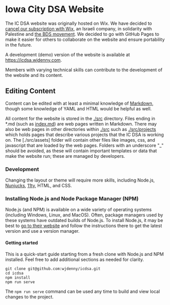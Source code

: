 # Iowa City DSA Website

The IC DSA website was originally hosted on Wix. We have decided to [cancel our subscription with Wix](https://boycottwix.org/), an Israeli company, in solidarity with Palestine and [the BDS movement](https://bdsmovement.net/). We decided to go with GitHub Pages to make it easier for others to collaborate on the website and ensure portability in the future.

A development (demo) version of the website is available at <https://icdsa.wjdenny.com>.

Members with varying technical skills can contribute to the development of the website and its content. 

## Editing Content
Content can be edited with at least a minimal knowledge of [Markdown](https://www.markdownguide.org/basic-syntax/), though some knowledge of YAML and HTML would be helpful as well.

All content for the website is stored in the [./src](./src) directory. Files ending in *.md (such as [index.md](index.md)) are web pages written in Markdown. There may also be web pages in other directories within [./src](./src) such as [./src/projects](./src/projects) which holds pages that describe various projects that the IC DSA is working on. The [./src/assets] folder will contain other files like images, css, and javascript that are loaded by the web pages. Folders with an underscore "_" should be avoided, as these will contain important templates or data that make the website run; these are managed by developers.

### Development
Changing the layout or theme will require more skills, including Node.js, [Nunjucks](https://mozilla.github.io/nunjucks/), [11ty](https://www.11ty.dev/), HTML, and CSS.

### Installing Node.js and Node Package Manager (NPM)
Node.js (and NPM) is available on a wide variety of operating systems (including Windows, Linux, and MacOS). Often, package managers used by these systems have outdated builds of Node.js. To install Node.js, it may be best to [go to their website](https://nodejs.org/en/download/package-manager) and follow the instructions there to get the latest version and use a version manager.

#### Getting started
This is a quick-start guide starting from a fresh clone with Node.js and NPM installed. Feel free to add additional sections as needed for clarity.

```
git clone git@github.com:wjdenny/icdsa.git
cd icdsa
npm install
npm run serve
```

The `npm run serve` command can be used any time to build and view local changes to the project.